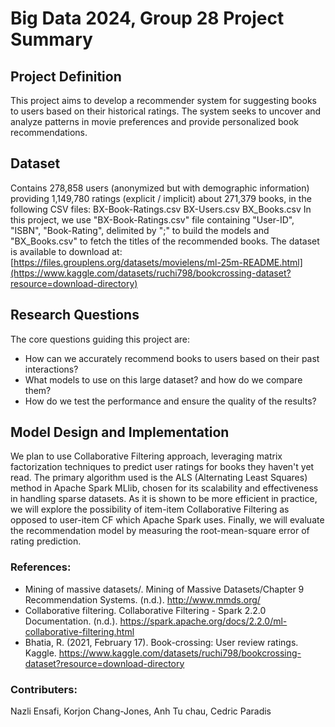 # Big Data 2024, Group 28 Project Summary

## Project Definition

This project aims to develop a recommender system for suggesting books to users based on their historical ratings. The system seeks to uncover and analyze patterns in movie preferences and provide personalized book recommendations.

## Dataset

Contains 278,858 users (anonymized but with demographic information) providing 1,149,780 ratings (explicit / implicit) about 271,379 books, in the following CSV files:
BX-Book-Ratings.csv
BX-Users.csv
BX_Books.csv
In this project, we use "BX-Book-Ratings.csv" file containing "User-ID", "ISBN", "Book-Rating", delimited by ";" to build the models and "BX_Books.csv" to fetch the titles of the recommended books.
The dataset is available to download at:
[https://files.grouplens.org/datasets/movielens/ml-25m-README.html](https://www.kaggle.com/datasets/ruchi798/bookcrossing-dataset?resource=download-directory)

## Research Questions

The core questions guiding this project are:

- How can we accurately recommend books to users based on their past interactions?
- What models to use on this large dataset? and how do we compare them?
- How do we test the performance and ensure the quality of the results?

## Model Design and Implementation

We plan to use Collaborative Filtering approach, leveraging matrix factorization techniques to predict user ratings for books they haven't yet read. The primary algorithm used is the ALS (Alternating Least Squares) method in Apache Spark MLlib, chosen for its scalability and effectiveness in handling sparse datasets.
As it is shown to be more efficient in practice, we will explore the possibility of item-item Collaborative Filtering as opposed to user-item CF which Apache Spark uses. Finally, we will evaluate the recommendation model by measuring the root-mean-square error of rating prediction.

### References:

- Mining of massive datasets/. Mining of Massive Datasets/Chapter 9 Recommendation Systems. (n.d.). http://www.mmds.org/
- Collaborative filtering. Collaborative Filtering - Spark 2.2.0 Documentation. (n.d.). https://spark.apache.org/docs/2.2.0/ml-collaborative-filtering.html
- Bhatia, R. (2021, February 17). Book-crossing: User review ratings. Kaggle. https://www.kaggle.com/datasets/ruchi798/bookcrossing-dataset?resource=download-directory

### Contributers:

Nazli Ensafi, Korjon Chang-Jones, Anh Tu chau, Cedric Paradis

